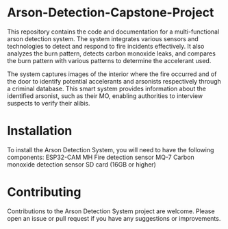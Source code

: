 # Arson-Detection-Capstone-Project

This repository contains the code and documentation for a multi-functional arson detection system. The system integrates various sensors and technologies to detect and respond to fire incidents effectively. It also analyzes the burn pattern, detects carbon monoxide leaks, and compares the burn pattern with various patterns to determine the accelerant used.

The system captures images of the interior where the fire occurred and of the door to identify potential accelerants and arsonists respectively through a criminal database. This smart system provides information about the identified arsonist, such as their MO, enabling authorities to interview suspects to verify their alibis.

# Installation
To install the Arson Detection System, you will need to have the following components:
ESP32-CAM
MH Fire detection sensor
MQ-7 Carbon monoxide detection sensor
SD card (16GB or higher)

# Contributing
Contributions to the Arson Detection System project are welcome. Please open an issue or pull request if you have any suggestions or improvements.
